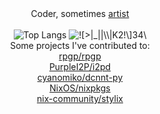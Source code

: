 <div align="center" >
  <div>
    Coder, sometimes <a href="https://github.com/asciimoth/3a_storage">artist</a>
  </div>
  <br>
  <span>
    <img align="top" src="https://github-readme-stats.vercel.app/api/top-langs/?username=asciimoth&layout=donut-vertical&langs_count=100&hide=roff,Makefile,Ruby,Mustache,Perl,HTML,CSS,Dockerfile,AppleScript,Just,Haskell&theme=transparent&hide_border=true" alt="Top Langs" />
  </span>
  <span>
    <img align="top" src="https://i.imgur.com/28Iddmq.gif" alt="![>|_||\\|K2!\]34\" />
  </span>
  <br>
  <span>
	  Some projects I've contributed to: <br>
<!--START_SECTION:prlist-->
<a href="https://github.com/rpgp/rpgp/pulls?q=is%3Apr&#43;author%3Aasciimoth">rpgp/rpgp</a> <br>
<a href="https://github.com/PurpleI2P/i2pd/pulls?q=is%3Apr&#43;author%3Aasciimoth">PurpleI2P/i2pd</a> <br>
<a href="https://github.com/cyanomiko/dcnnt-py/pulls?q=is%3Apr&#43;author%3Aasciimoth">cyanomiko/dcnnt-py</a> <br>
<a href="https://github.com/NixOS/nixpkgs/pulls?q=is%3Apr&#43;author%3Aasciimoth">NixOS/nixpkgs</a> <br>
<a href="https://github.com/nix-community/stylix/pulls?q=is%3Apr&#43;author%3Aasciimoth">nix-community/stylix</a> <br>
<!--END_SECTION:prlist-->















  </span>
</div>
